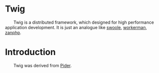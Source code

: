 # Twig

&ensp;&ensp;&ensp;&ensp;Twig is a distributed framework, which designed for high performance application development. It is just an analogue like [swoole](https://github.com/swoole/swoole-src), [workerman](https://github.com/walkor/Workerman), [zanphp](https://github.com/youzan/zanphp).

# Introduction

&ensp;&ensp;&ensp;&ensp;Twig was derived from [Pider](git@github.com:duanqiaobb/pider.git). 




